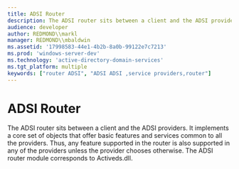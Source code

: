 ```yaml
---
title: ADSI Router
description: The ADSI router sits between a client and the ADSI providers.
audience: developer
author: REDMOND\\markl
manager: REDMOND\\mbaldwin
ms.assetid: '17998583-44e1-4b2b-8a0b-99122e7c7213'
ms.prod: 'windows-server-dev'
ms.technology: 'active-directory-domain-services'
ms.tgt_platform: multiple
keywords: ["router ADSI", "ADSI ADSI ,service providers,router"]
---
```


# ADSI Router

The ADSI router sits between a client and the ADSI providers. It implements a core set of objects that offer basic features and services common to all the providers. Thus, any feature supported in the router is also supported in any of the providers unless the provider chooses otherwise. The ADSI router module corresponds to Activeds.dll.

 

 




